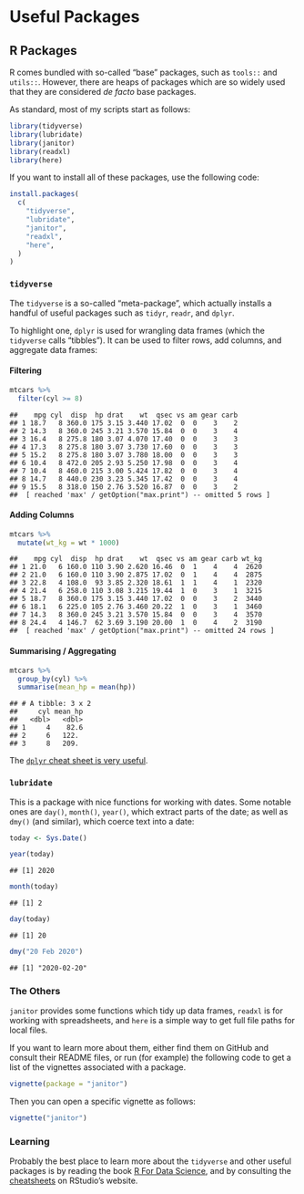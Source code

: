 Useful Packages
================

## R Packages

R comes bundled with so-called “base” packages, such as `tools::` and
`utils::`. However, there are heaps of packages which are so widely used
that they are considered *de facto* base packages.

As standard, most of my scripts start as follows:

``` r
library(tidyverse)
library(lubridate)
library(janitor)
library(readxl)
library(here)
```

If you want to install all of these packages, use the following code:

``` r
install.packages(
  c(
    "tidyverse",
    "lubridate",
    "janitor",
    "readxl",
    "here",
  )
)
```

### `tidyverse`

The `tidyverse` is a so-called “meta-package”, which actually installs a
handful of useful packages such as `tidyr`, `readr`, and `dplyr`.

To highlight one, `dplyr` is used for wrangling data frames (which the
`tidyverse` calls “tibbles”). It can be used to filter rows, add
columns, and aggregate data frames:

#### Filtering

``` r
mtcars %>% 
  filter(cyl >= 8)
```

    ##    mpg cyl  disp  hp drat    wt  qsec vs am gear carb
    ## 1 18.7   8 360.0 175 3.15 3.440 17.02  0  0    3    2
    ## 2 14.3   8 360.0 245 3.21 3.570 15.84  0  0    3    4
    ## 3 16.4   8 275.8 180 3.07 4.070 17.40  0  0    3    3
    ## 4 17.3   8 275.8 180 3.07 3.730 17.60  0  0    3    3
    ## 5 15.2   8 275.8 180 3.07 3.780 18.00  0  0    3    3
    ## 6 10.4   8 472.0 205 2.93 5.250 17.98  0  0    3    4
    ## 7 10.4   8 460.0 215 3.00 5.424 17.82  0  0    3    4
    ## 8 14.7   8 440.0 230 3.23 5.345 17.42  0  0    3    4
    ## 9 15.5   8 318.0 150 2.76 3.520 16.87  0  0    3    2
    ##  [ reached 'max' / getOption("max.print") -- omitted 5 rows ]

#### Adding Columns

``` r
mtcars %>% 
  mutate(wt_kg = wt * 1000)
```

    ##    mpg cyl  disp  hp drat    wt  qsec vs am gear carb wt_kg
    ## 1 21.0   6 160.0 110 3.90 2.620 16.46  0  1    4    4  2620
    ## 2 21.0   6 160.0 110 3.90 2.875 17.02  0  1    4    4  2875
    ## 3 22.8   4 108.0  93 3.85 2.320 18.61  1  1    4    1  2320
    ## 4 21.4   6 258.0 110 3.08 3.215 19.44  1  0    3    1  3215
    ## 5 18.7   8 360.0 175 3.15 3.440 17.02  0  0    3    2  3440
    ## 6 18.1   6 225.0 105 2.76 3.460 20.22  1  0    3    1  3460
    ## 7 14.3   8 360.0 245 3.21 3.570 15.84  0  0    3    4  3570
    ## 8 24.4   4 146.7  62 3.69 3.190 20.00  1  0    4    2  3190
    ##  [ reached 'max' / getOption("max.print") -- omitted 24 rows ]

#### Summarising / Aggregating

``` r
mtcars %>% 
  group_by(cyl) %>% 
  summarise(mean_hp = mean(hp))
```

    ## # A tibble: 3 x 2
    ##     cyl mean_hp
    ##   <dbl>   <dbl>
    ## 1     4    82.6
    ## 2     6   122. 
    ## 3     8   209.

The [`dplyr` cheat sheet is very
useful](https://rstudio.com/wp-content/uploads/2015/02/data-wrangling-cheatsheet.pdf).

### `lubridate`

This is a package with nice functions for working with dates. Some
notable ones are `day()`, `month()`, `year()`, which extract parts of
the date; as well as `dmy()` (and similar), which coerce text into a
date:

``` r
today <- Sys.Date()

year(today)
```

    ## [1] 2020

``` r
month(today)
```

    ## [1] 2

``` r
day(today)
```

    ## [1] 20

``` r
dmy("20 Feb 2020")
```

    ## [1] "2020-02-20"

### The Others

`janitor` provides some functions which tidy up data frames, `readxl` is
for working with spreadsheets, and `here` is a simple way to get full
file paths for local files.

If you want to learn more about them, either find them on GitHub and
consult their README files, or run (for example) the following code to
get a list of the vignettes associated with a package.

``` r
vignette(package = "janitor")
```

Then you can open a specific vignette as follows:

``` r
vignette("janitor")
```

### Learning

Probably the best place to learn more about the `tidyverse` and other
useful packages is by reading the book [R For Data
Science](https://r4ds.had.co.nz/), and by consulting the
[cheatsheets](https://rstudio.com/resources/cheatsheets/) on RStudio’s
website.
